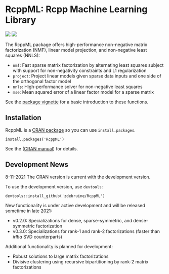 # RcppML: Rcpp Machine Learning Library

[![](https://cranlogs.r-pkg.org/badges/grand-total/RcppML)](https://cran.r-project.org/package=RcppML)
[![](https://www.r-pkg.org/badges/version-last-release/RcppML)](https://cran.r-project.org/package=RcppML)

The RcppML package offers high-performance non-negative matrix factorization (NMF), linear model projection, and non-negative least squares (NNLS):
* `nmf`: Fast sparse matrix factorization by alternating least squares subject with support for non-negativity constraints and L1 regularization
* `project`: Project linear models given sparse data inputs and one side of the orthogonal factor model
* `nnls`: High-performance solver for non-negative least squares
* `mse`: Mean squared error of a linear factor model for a sparse matrix

See the [package vignette](https://cran.r-project.org/web/packages/RcppML/vignettes/RcppML.html) for a basic introduction to these functions.

## Installation

RcppML is a [CRAN package](https://cran.r-project.org/web/packages/RcppML/index.html) so you can use `install.packages`.

```
install.packages('RcppML')
```

See the ([CRAN manual](https://cran.r-project.org/web/packages/RcppML/RcppML.pdf)) for details.

## Development News

8-11-2021 The CRAN version is current with the development version.

To use the development version, use `devtools`:

```
devtools::install_github('zdebruine/RcppML')
```

New functionality is under active development and will be released sometime in late 2021:
* v0.2.0: Specializations for dense, sparse-symmetric, and dense-symmetric factorization
* v0.3.0: Specializations for rank-1 and rank-2 factorizations (faster than _irlba_ SVD counterparts)

Additional functionality is planned for development:
* Robust solutions to large matrix factorizations
* Divisive clustering using recursive bipartitioning by rank-2 matrix factorizations
